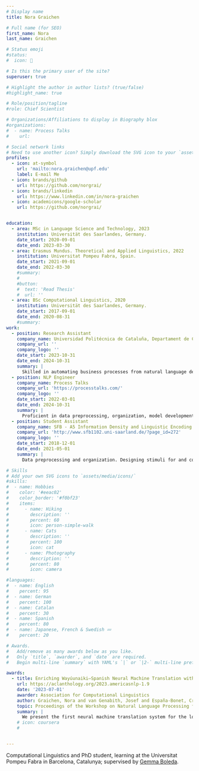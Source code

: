 ```yaml
---
# Display name
title: Nora Graichen

# Full name (for SEO)
first_name: Nora
last_name: Graichen

# Status emoji
#status:
#  icon: 🔭

# Is this the primary user of the site?
superuser: true

# Highlight the author in author lists? (true/false)
#highlight_name: true

# Role/position/tagline
#role: Chief Scientist

# Organizations/Affiliations to display in Biography blox
#organizations:
#  - name: Process Talks
#    url: 

# Social network links
# Need to use another icon? Simply download the SVG icon to your `assets/media/icons/` folder.
profiles:
  - icon: at-symbol
    url: 'mailto:nora.graichen@upf.edu'
    label: E-mail Me
  - icon: brands/github
    url: https://github.com/norgrai/
  - icon: brands/linkedin
    url: https://www.linkedin.com/in/nora-graichen
  - icon: academicons/google-scholar
    url: https://github.com/norgrai/


education:
  - area: MSc in Language Science and Technology, 2023
    institution: Universität des Saarlandes, Germany.
    date_start: 2020-09-01
    date_end: 2023-03-30
  - area: Erasmus Mundus. Theoretical and Applied Linguistics, 2022
    institution: Universitat Pompeu Fabra, Spain.
    date_start: 2021-09-01
    date_end: 2022-03-30
    #summary: 
    #  
    #button:
    #  text: 'Read Thesis'
    #  url: ''
  - area: BSc Computational Linguistics, 2020
    institution: Universität des Saarlandes, Germany.
    date_start: 2017-09-01
    date_end: 2020-08-31
    #summary: 
work:
  - position: Research Assistant
    company_name: Universidad Politécnica de Cataluña, Departament de Ciències de la Computació
    company_url: ''
    company_logo: ''
    date_start: 2023-10-31
    date_end: 2024-10-31
    summary: |
      Skilled in automating business processes from natural language descriptions. Proficient in dataset creation, model training, testing, and evaluation. Experienced in state-of-the-art NLU research, developing data sets of NL statements and formal semantic results; strong background in documentation and report writing.
  - position: NLP Engineer
    company_name: Process Talks
    company_url: 'https://processtalks.com/'
    company_logo: ''
    date_start: 2022-03-01
    date_end: 2024-10-31
    summary: |
      Proficient in data preprocessing, organization, model development, and evaluation. Skilled in refining dataset annotation criteria and maintaining version control for datasets and associated documentation. Experienced in software and multimedia analysis and design.
  - position: Student Assistant
    company_name: SFB - A5 Information Density and Linguistic Encoding
    company_url: 'http://www.sfb1102.uni-saarland.de/?page_id=272'
    company_logo: ''
    date_start: 2018-12-01
    date_end: 2021-05-01
    summary: |
      Data preprocessing and organization. Designing stimuli for and conducting eye-tracking experiments with adults and children. Running and monitoring experimental code to support research activities.

# Skills
# Add your own SVG icons to `assets/media/icons/`
#skills:
#  - name: Hobbies
#    color: '#eeac02'
#    color_border: '#f0bf23'
#    items:
#      - name: Hiking
#        description: ''
#        percent: 60
#        icon: person-simple-walk
#      - name: Cats
#        description: ''
#        percent: 100
#        icon: cat
#      - name: Photography
#        description: ''
#        percent: 80
#        icon: camera

#languages:
#  - name: English
#    percent: 95
#  - name: German
#    percent: 100
#  - name: Catalan
#    percent: 30
#  - name: Spanish
#    percent: 80
#  - name: Japanese, French & Swedish 💤
#    percent: 20

# Awards.
#   Add/remove as many awards below as you like.
#   Only `title`, `awarder`, and `date` are required.
#   Begin multi-line `summary` with YAML's `|` or `|2-` multi-line prefix and indent 2 spaces below.

awards:
  - title: Enriching Wayúunaiki–Spanish Neural Machine Translation with Linguistic Information
    url: https://aclanthology.org/2023.americasnlp-1.9
    date: '2023-07-01'
    awarder: Association for Computational Linguistics
    author: Graichen, Nora and van Genabith, Josef and España-Bonet, Cristina
    topic: Proceedings of the Workshop on Natural Language Processing for Indigenous Languages of the Americas (AmericasNLP)
    summary: |
      We present the first neural machine translation system for the low-resource language pair Wayúunaiki–Spanish and explore strategies to inject linguistic knowledge into the model to improve translation quality. We explore a wide range of methods and combine complementary approaches. Results indicate that incorporating linguistic information through linguistically motivated subword segmentation, factored models, and pretrained embeddings helps the system to generate improved translations, with the segmentation contributing most. In order to evaluate translation quality in a general domain and go beyond the available religious domain data, we gather and make publicly available a new test set and supplementary material. Although translation quality as measured with automatic metrics is low, we hope these resources will facilitate and support further research on Wayúunaiki.
    # icon: coursera
    # 


---
```


Computational Linguistics and PhD student, learning at the Universitat Pompeu Fabra in Barcelona, Catalunya; supervised by [Gemma Boleda](https://gboleda.github.io/).


